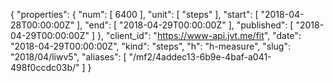 {
  "properties": {
    "num": [
      6400
    ],
    "unit": [
      "steps"
    ],
    "start": [
      "2018-04-28T00:00:00Z"
    ],
    "end": [
      "2018-04-29T00:00:00Z"
    ],
    "published": [
      "2018-04-29T00:00:00Z"
    ]
  },
  "client_id": "https://www-api.jvt.me/fit",
  "date": "2018-04-29T00:00:00Z",
  "kind": "steps",
  "h": "h-measure",
  "slug": "2018/04/liwv5",
  "aliases": [
    "/mf2/4addec13-6b9e-4baf-a041-498f0ccdc03b/"
  ]
}
